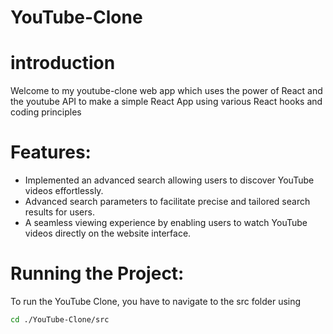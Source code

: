# YouTube-Clone
# introduction
Welcome to my youtube-clone web app which uses the power of React and the youtube API  to make a simple React App using various React hooks and coding principles

# Features: 
* Implemented an advanced search allowing users to discover YouTube videos effortlessly.
* Advanced search parameters to facilitate precise and tailored search results for users.
* A seamless viewing experience by enabling users to watch YouTube videos directly on the
website interface.

# Running the Project: 
To run the YouTube Clone, you have to navigate to the src folder using

```bash
cd ./YouTube-Clone/src
```
